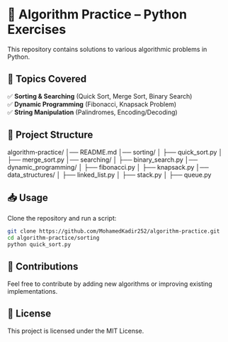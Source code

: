 # 🧠 Algorithm Practice – Python Exercises  

This repository contains solutions to various algorithmic problems in Python.  

## 📌 Topics Covered  
✅ **Sorting & Searching** (Quick Sort, Merge Sort, Binary Search)  
✅ **Dynamic Programming** (Fibonacci, Knapsack Problem)  
✅ **String Manipulation** (Palindromes, Encoding/Decoding)

## 📂 Project Structure
algorithm-practice/
│── README.md
│── sorting/
│   ├── quick_sort.py
│   ├── merge_sort.py
│── searching/
│   ├── binary_search.py
│── dynamic_programming/
│   ├── fibonacci.py
│   ├── knapsack.py
│── data_structures/
│   ├── linked_list.py
│   ├── stack.py
│   ├── queue.py


## 📥 Usage  
Clone the repository and run a script:  
```bash
git clone https://github.com/MohamedKadir252/algorithm-practice.git  
cd algorithm-practice/sorting  
python quick_sort.py 
```


## 🤝 Contributions
Feel free to contribute by adding new algorithms or improving existing implementations.

## 📜 License
This project is licensed under the MIT License.